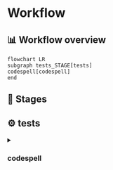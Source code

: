 # Workflow
## 📊 Workflow overview
```mermaid
flowchart LR
subgraph tests_STAGE[tests]
codespell[codespell]
end

```
## 📃 Stages
## ⚙️ tests

<details>
<summary><h3>codespell</h3></summary>

![Image](https://img.shields.io/badge/Image-python:${IMAGE_TAG}-blue) 

#### Scripts
```bash
if [ ! -d ${CODESPELL_DIRECTORY} ]; then
  echo "Directory specified ${CODESPELL_DIRECTORY} does not exist, exit"
  exit 1
else
  cd ${CODESPELL_DIRECTORY}
fi

pip install -q codespell===${CODESPELL_VERSION}
IGNORE_FILES_OPTION=""
for file in ${CODESPELL_IGNORE_FILES}; do
  IGNORE_FILES_OPTION="${IGNORE_FILES_OPTION} -x $file"
done

if [ -f ${CODESPELL_DICTIONARY} ]; then
  DICTIONARY_OPTION="-I ${CODESPELL_DICTIONARY}"
else
  DICTIONARY_OPTION=""
  echo "No dictionary file found"
fi

codespell -c ${DICTIONARY_OPTION} ${IGNORE_FILES_OPTION}
```


#### variables
  * CODESPELL_DIRECTORY: `.`
* CODESPELL_DICTIONARY: `dictionary.txt`
* CODESPELL_IGNORE_FILES: ``
* CODESPELL_VERSION: `2.2.1`
* IMAGE_TAG: `3.10-alpine3.16`

</details>
